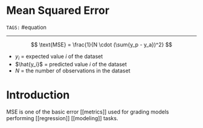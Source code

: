 # Mean Squared Error
`TAGS:` #equation 

---
$$
\text{MSE} = \frac{1}{N \cdot (\sum{y_p - y_a})^2}
$$
 - $y_i$ = expected value *i* of the dataset
 - $\hat{y_i}$ = predicted value *i* of the dataset
 - $N$ = the number of observations in the dataset

# Introduction
MSE is one of the basic error [[metrics]] used for grading models performing [[regression]] [[modeling]] tasks. 